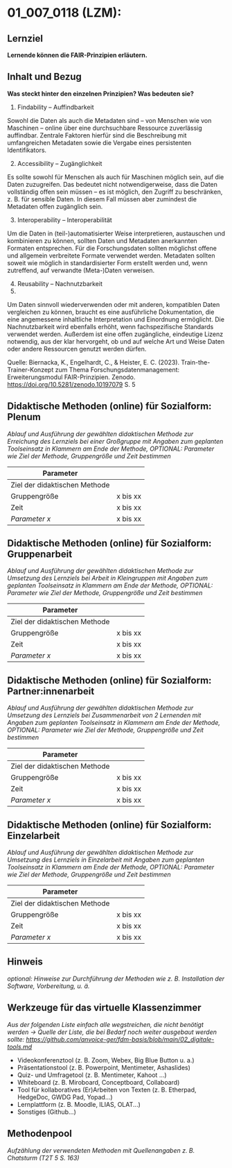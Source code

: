 <!--
author: Anne Voigt
email:    
version:  v1
language: DE
icon:     
link:     
comment:  OER.net FDM-Basiskurs
-->

# 01_007_0118 (LZM): 

## Lernziel

**Lernende können die FAIR-Prinzipien erläutern.**

## Inhalt und Bezug
**Was steckt hinter den einzelnen Prinzipien? Was bedeuten sie?**

1. Findability – Auffindbarkeit

Sowohl die Daten als auch die Metadaten sind – von Menschen wie von Maschinen – online über eine durchsuchbare Ressource zuverlässig auffindbar. Zentrale Faktoren hierfür sind die Beschreibung mit umfangreichen Metadaten sowie die Vergabe eines persistenten Identifikators.

2. Accessibility – Zugänglichkeit

Es sollte sowohl für Menschen als auch für Maschinen möglich sein, auf die Daten zuzugreifen. Das bedeutet nicht notwendigerweise, dass die Daten vollständig offen sein müssen – es ist möglich, den Zugriff zu beschränken, z. B. für sensible Daten. In diesem Fall müssen aber zumindest die Metadaten offen zugänglich sein.

3. Interoperability – Interoperabilität

Um die Daten in (teil-)automatisierter Weise interpretieren, austauschen und kombinieren zu können, sollten Daten und Metadaten anerkannten Formaten entsprechen. Für die Forschungsdaten sollten möglichst offene und allgemein verbreitete Formate verwendet werden.
Metadaten sollten soweit wie möglich in standardisierter Form erstellt werden und, wenn zutreffend, auf verwandte (Meta-)Daten verweisen.

4. Reusability – Nachnutzbarkeit
5. 
Um Daten sinnvoll wiederverwenden oder mit anderen, kompatiblen Daten vergleichen zu können, braucht es eine ausführliche Dokumentation, die eine angemessene inhaltliche Interpretation und Einordnung ermöglicht. Die Nachnutzbarkeit wird ebenfalls erhöht, wenn fachspezifische Standards verwendet werden.
Außerdem ist eine offen zugängliche, eindeutige Lizenz notwendig, aus der klar hervorgeht, ob und auf welche Art und Weise Daten oder andere Ressourcen genutzt werden dürfen.

Quelle: Biernacka, K., Engelhardt, C., & Heister, E. C. (2023). Train-the-Trainer-Konzept zum Thema Forschungsdatenmanagement: Erweiterungsmodul FAIR-Prinzipien. Zenodo. https://doi.org/10.5281/zenodo.10197079 S. 5



## Didaktische Methoden (online) für Sozialform: Plenum
_Ablauf und Ausführung der gewählten didaktischen Methode zur Erreichung des Lernziels bei einer Großgruppe mit Angaben zum geplanten Toolseinsatz in Klammern am Ende der Methode, OPTIONAL: Parameter wie Ziel der Methode, Gruppengröße und Zeit bestimmen_

| Parameter                         |          |
| -----------------------------     | -------- |
| Ziel der didaktischen Methode     |          |
| Gruppengröße                      | x bis xx |
| Zeit                              | x bis xx |
| *Parameter x*                     | x bis xx |

## Didaktische Methoden (online) für Sozialform: Gruppenarbeit
_Ablauf und Ausführung der gewählten didaktischen Methode zur Umsetzung des Lernziels bei Arbeit in Kleingruppen mit Angaben zum geplanten Toolseinsatz in Klammern am Ende der Methode, OPTIONAL: Parameter wie Ziel der Methode, Gruppengröße und Zeit bestimmen_

| Parameter                         |          |
| -----------------------------     | -------- |
| Ziel der didaktischen Methode     |          |
| Gruppengröße                      | x bis xx |
| Zeit                              | x bis xx |
| *Parameter x*                     | x bis xx |


## Didaktische Methoden (online) für Sozialform: Partner:innenarbeit
_Ablauf und Ausführung der gewählten didaktischen Methode zur Umsetzung des Lernziels bei Zusammenarbeit von 2 Lernenden mit Angaben zum geplanten Toolseinsatz in Klammern am Ende der Methode, OPTIONAL: Parameter wie Ziel der Methode, Gruppengröße und Zeit bestimmen_

| Parameter                         |          |
| -----------------------------     | -------- |
| Ziel der didaktischen Methode     |          |
| Gruppengröße                      | x bis xx |
| Zeit                              | x bis xx |
| *Parameter x*                     | x bis xx |


## Didaktische Methoden (online) für Sozialform: Einzelarbeit
_Ablauf und Ausführung der gewählten didaktischen Methode zur Umsetzung des Lernziels in Einzelarbeit mit Angaben zum geplanten Toolseinsatz in Klammern am Ende der Methode, OPTIONAL: Parameter wie Ziel der Methode, Gruppengröße und Zeit bestimmen_

| Parameter                         |          |
| -----------------------------     | -------- |
| Ziel der didaktischen Methode     |          |
| Gruppengröße                      | x bis xx |
| Zeit                              | x bis xx |
| *Parameter x*                     | x bis xx |


## Hinweis
_optional: Hinweise zur Durchführung der Methoden wie z. B. Installation der Software, Vorbereitung, u. ä._


## Werkzeuge für das virtuelle Klassenzimmer
_Aus der folgenden Liste einfach alle wegstreichen, die nicht benötigt werden ->  Quelle der Liste, die bei Bedarf noch weiter ausgebaut werden sollte: https://github.com/anvoice-ger/fdm-basis/blob/main/02_digitale-tools.md_

* Videokonferenztool (z. B. Zoom, Webex, Big Blue Button u. a.)
* Präsentationstool (z. B. Powerpoint, Mentimeter, Ashaslides)
* Quiz- und Umfragetool (z. B. Mentimeter, Kahoot ...)
* Whiteboard (z. B. Miroboard, Conceptboard, Collaboard)
* Tool für kollaboratives (Er)Arbeiten von Texten (z. B. Etherpad, HedgeDoc, GWDG Pad, Yopad...)
* Lernplattform (z. B. Moodle, ILIAS, OLAT...)
* Sonstiges (Github...)

## Methodenpool
_Aufzählung der verwendeten Methoden mit Quellenangaben z. B. Chatsturm (T2T 5 S. 163)_

